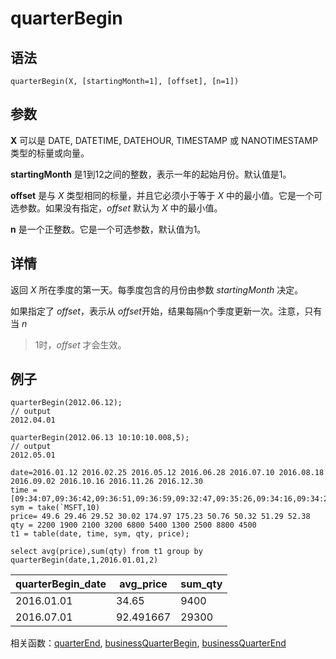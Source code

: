 # quarterBegin

## 语法

`quarterBegin(X, [startingMonth=1], [offset],
[n=1])`

## 参数

**X** 可以是 DATE, DATETIME, DATEHOUR, TIMESTAMP 或 NANOTIMESTAMP
类型的标量或向量。

**startingMonth** 是1到12之间的整数，表示一年的起始月份。默认值是1。

**offset** 是与 *X* 类型相同的标量，并且它必须小于等于 *X*
中的最小值。它是一个可选参数。如果没有指定，*offset* 默认为 *X* 中的最小值。

**n** 是一个正整数。它是一个可选参数，默认值为1。

## 详情

返回 *X* 所在季度的第一天。每季度包含的月份由参数 *startingMonth* 决定。

如果指定了 *offset*，表示从 *offset*开始，结果每隔n个季度更新一次。注意，只有当 *n*
>1时，*offset* 才会生效。

## 例子

```
quarterBegin(2012.06.12);
// output
2012.04.01

quarterBegin(2012.06.13 10:10:10.008,5);
// output
2012.05.01

date=2016.01.12 2016.02.25 2016.05.12 2016.06.28 2016.07.10 2016.08.18 2016.09.02 2016.10.16 2016.11.26 2016.12.30
time = [09:34:07,09:36:42,09:36:51,09:36:59,09:32:47,09:35:26,09:34:16,09:34:26,09:38:12,09:38:13]
sym = take(`MSFT,10)
price= 49.6 29.46 29.52 30.02 174.97 175.23 50.76 50.32 51.29 52.38
qty = 2200 1900 2100 3200 6800 5400 1300 2500 8800 4500
t1 = table(date, time, sym, qty, price);

select avg(price),sum(qty) from t1 group by quarterBegin(date,1,2016.01.01,2)
```

| quarterBegin\_date | avg\_price | sum\_qty |
| --- | --- | --- |
| 2016.01.01 | 34.65 | 9400 |
| 2016.07.01 | 92.491667 | 29300 |

相关函数：[quarterEnd](quarterEnd.md), [businessQuarterBegin](../b/businessQuarterBegin.md), [businessQuarterEnd](../b/businessQuarterEnd.md)

